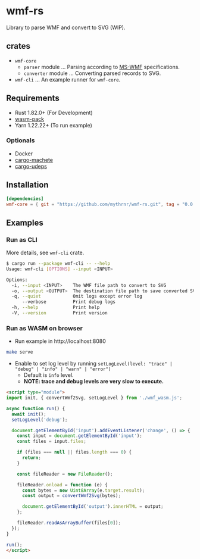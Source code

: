# wmf-rs

Library to parse WMF and convert to SVG (WIP).

## crates

- `wmf-core`
  - `parser` module ... Parsing according to [MS-WMF](https://learn.microsoft.com/en-us/openspecs/windows_protocols/ms-wmf/4813e7fd-52d0-4f42-965f-228c8b7488d2) specifications.
  - `converter` module ... Converting parsed records to SVG.
- `wmf-cli` ... An example runner for `wmf-core`.

## Requirements

- Rust 1.82.0+ (For Development)
- [wasm-pack](https://github.com/rustwasm/wasm-pack)
- Yarn 1.22.22+ (To run example)

### Optionals

- Docker
- [cargo-machete](https://github.com/bnjbvr/cargo-machete)
- [cargo-udeps](https://github.com/est31/cargo-udeps)

## Installation

```toml
[dependencies]
wmf-core = { git = "https://github.com/mythrnr/wmf-rs.git", tag = "0.0.1", package = "wmf-core" }
```

## Examples

### Run as CLI

More details, see `wmf-cli` crate.

```bash
$ cargo run --package wmf-cli -- --help
Usage: wmf-cli [OPTIONS] --input <INPUT>

Options:
  -i, --input <INPUT>    The WMF file path to convert to SVG
  -o, --output <OUTPUT>  The destination file path to save converted SVG [default: output.svg]
  -q, --quiet            Omit logs except error log
      --verbose          Print debug logs
  -h, --help             Print help
  -V, --version          Print version
```

### Run as WASM on browser

- Run example in http://localhost:8080

```bash
make serve
```

- Enable to set log level by running `setLogLevel(level: "trace" | "debug" | "info" | "warn" | "error")`
  - Default is `info` level.
  - **NOTE: trace and debug levels are very slow to execute.**

```html
<script type="module">
import init, { convertWmf2Svg, setLogLevel } from './wmf_wasm.js';

async function run() {
  await init();
  setLogLevel('debug');

  document.getElementById('input').addEventListener('change', () => {
    const input = document.getElementById('input');
    const files = input.files;

    if (files === null || files.length === 0) {
      return;
    }

    const fileReader = new FileReader();

    fileReader.onload = function (e) {
      const bytes = new Uint8Array(e.target.result);
      const output = convertWmf2Svg(bytes);

      document.getElementById('output').innerHTML = output;
    };

    fileReader.readAsArrayBuffer(files[0]);
  });
}

run();
</script>
```
